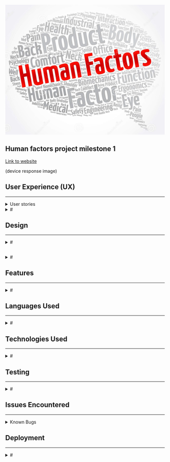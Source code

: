 <img src="assets/images/hf-logo.jpg">


<H2>Human factors project milestone 1</H2>

<a href="https://sdmoen.github.io/humanfactors-project/">Link to website</a>

(device response image)

<H2>User Experience (UX)</H2>
<hr>
<details>
<summary>User stories</summary>
<p>Visitor Goals
<ul>
<li>Developer Goals</li>
<li></li>
<li></li>
<li></li>
</ul>
</p>
</details>

<details>
<summary>#</summary>
<p>####
<ul>
<li></li>
<li></li>
<li></li>
<li></li>
</ul>
</p>
</details>

<h2>Design</h2>
<hr>
<details>
<summary>#</summary>
<p>####
<ul>
<li></li>
<li></li>
<li></li>
<li></li>
</ul>
</p>
</details>

</p>
</details>

<h2></h2>

<details>
<summary>#</summary>
<p>####
<ul>
<li></li>
<li></li>
<li></li>
<li></li>
</ul>
</p>
</details>

<h2>Features</h2>
<hr>
<details>
<summary>#</summary>
<p>####
<ul>
<li></li>
<li></li>
<li></li>
<li></li>
</ul>
</p>
</details>


<h2>Languages Used</h2>
<hr>
<details>
<summary>#</summary>
<p>####
<ul>
<li></li>
<li></li>
<li></li>
<li></li>
</ul>
</p>
</details>

<h2>Technologies Used</h2>
<hr>
<details>
<summary>#</summary>
<p>####
<ul>
<li></li>
<li></li>
<li></li>
<li></li>
</ul>
</p>
</details>

<h2>Testing</h2>
<hr>
<details>
<summary>#</summary>
<p>####
<ul>
<li></li>
<li></li>
<li></li>
<li></li>
</ul>
</p>
</details>

<h2>Issues Encountered</h2>
<hr>
<details>
<summary>Known Bugs</summary>
<p>####
<ul>
<li></li>
<li></li>
<li></li>
<li></li>
</ul>
</p>
</details>

<h2>Deployment</h2>
<hr>
<details>
<summary>#</summary>
<p>####
<ul>
<li></li>
<li></li>
<li></li>
<li></li>
</ul>

<h2>Further Learnings</h2>
<hr>
<details>
<summary>#</summary>
<p>####
<ul>
<li></li>
<li></li>
<li></li>
<li></li>
</ul>

<h2>Credits</h2>
<hr>
<details>
<summary>#</summary>
<p>####
<ul>
<li></li>
<li></li>
<li></li>
<li></li>
</ul>

`python3 -m http.server`
